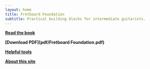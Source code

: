 ```yaml
---
layout: home
title: Fretboard Foundation
subtitle: Practical building blocks for intermediate guitarists.
---
```


<div class="font-larger" markdown="block">

**[Read the book](book.html)**

**[Download PDF](pdf/Fretboard Foundation.pdf)**

**[Helpful tools](tools.html)**

**[About this site](about.html)**

</div>
